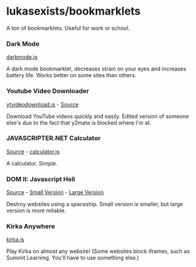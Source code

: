 # lukasexists/bookmarklets
A ton of bookmarklets. Useful for work or school.

### Dark Mode
[darkmode.js](https://github.com/lukasexists/bookmarklets/blob/main/darkmode.js)

A dark mode bookmarklet, decreases strain on your eyes and increases battery life. Works better on some sites than others.

### Youtube Video Downloader
[ytvideodownload.js](https://github.com/lukasexists/bookmarklets/blob/main/ytvideodownload.js) - [Source](https://bookmarklet.vercel.app/#:~:text=Download%20YouTube%20Video)

Download YouTube videos quickly and easily. Edited version of someone else's due to the fact that y2mate is blocked where I'm at.

### JAVASCRIPTER.NET Calculator
[Source](http://www.javascripter.net/faq/calculat.htm) - [calculator.js](https://github.com/lukasexists/bookmarklets/blob/main/calculator.js)

A calculator. Simple.

### DOM II: Javascript Hell
[Source](https://blog.roysolberg.com/2017/10/dom2-bookmarklet) - [Small Version](https://github.com/lukasexists/bookmarklets/blob/main/domiis.js) - [Large Version](https://github.com/lukasexists/bookmarklets/blob/main/domiil.js)

Destroy websites using a spaceship. Small version is smaller, but large version is more reliable.

### Kirka Anywhere
[kirka.js](https://github.com/lukasexists/bookmarklets/blob/main/kirka.js)

Play Kirka on almost any website! (Some websites block iframes, such as Summit Learning. You'll have to use something else.)
